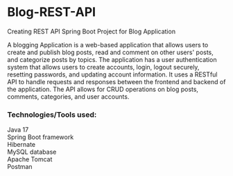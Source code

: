 # Blog-REST-API
Creating REST API Spring Boot Project for Blog Application

A blogging Application is a web-based application that allows users to create and publish blog posts, read and comment on other users' posts, and categorize posts by topics.
The application has a user authentication system that allows users to create accounts, login, logout securely, resetting passwords, and updating account information.
It uses a RESTful API to handle requests and responses between the frontend and backend of the application.
The API allows for CRUD operations on blog posts, comments, categories, and user accounts.

### Technologies/Tools used: </br>
Java 17 </br>
Spring Boot framework </br>
Hibernate </br>
MySQL database </br>
Apache Tomcat </br>
Postman

